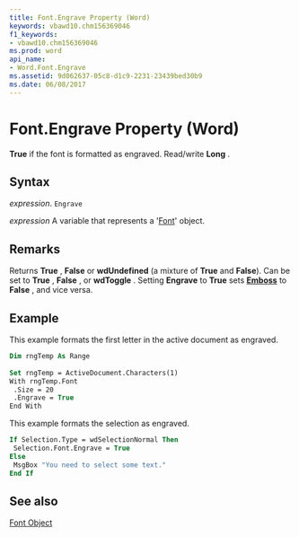 ```yaml
---
title: Font.Engrave Property (Word)
keywords: vbawd10.chm156369046
f1_keywords:
- vbawd10.chm156369046
ms.prod: word
api_name:
- Word.Font.Engrave
ms.assetid: 9d062637-05c8-d1c9-2231-23439bed30b9
ms.date: 06/08/2017
---
```



# Font.Engrave Property (Word)

 **True** if the font is formatted as engraved. Read/write **Long** .


## Syntax

 _expression_. `Engrave`

 _expression_ A variable that represents a '[Font](Word.Font.md)' object.


## Remarks

Returns  **True** , **False** or **wdUndefined** (a mixture of **True** and **False**). Can be set to **True** , **False** , or **wdToggle** . Setting **Engrave** to **True** sets **[Emboss](Word.Font.Emboss.md)** to **False** , and vice versa.


## Example

This example formats the first letter in the active document as engraved.


```vb
Dim rngTemp As Range 
 
Set rngTemp = ActiveDocument.Characters(1) 
With rngTemp.Font 
 .Size = 20 
 .Engrave = True 
End With
```

This example formats the selection as engraved.




```vb
If Selection.Type = wdSelectionNormal Then 
 Selection.Font.Engrave = True 
Else 
 MsgBox "You need to select some text." 
End If
```


## See also


[Font Object](Word.Font.md)

